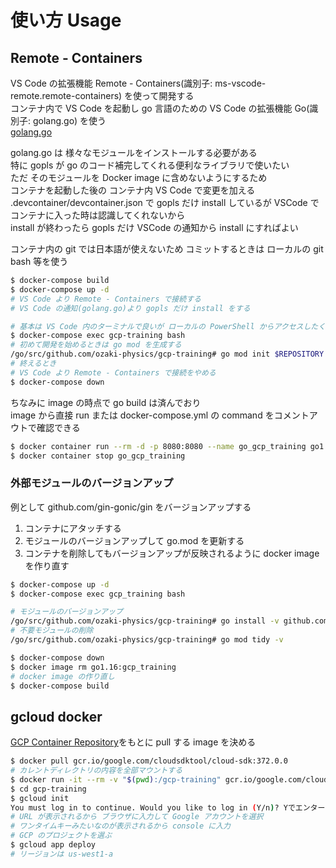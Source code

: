 # 使い方 Usage
## Remote - Containers
VS Code の拡張機能 Remote - Containers(識別子: ms-vscode-remote.remote-containers) を使って開発する  
コンテナ内で VS Code を起動し go 言語のための VS Code の拡張機能 Go(識別子: golang.go) を使う  
[golang.go](https://marketplace.visualstudio.com/items?itemName=golang.Go)  

golang.go は 様々なモジュールをインストールする必要がある  
特に gopls が go のコード補完してくれる便利なライブラリで使いたい  
ただ そのモジュールを Docker image に含めないようにするため  
コンテナを起動した後の コンテナ内 VS Code で変更を加える  
.devcontainer/devcontainer.json で gopls だけ install しているが VSCode でコンテナに入った時は認識してくれないから  
install が終わったら gopls だけ VSCode の通知から install にすればよい  

コンテナ内の git では日本語が使えないため コミットするときは ローカルの git bash 等を使う  
```bash
$ docker-compose build
$ docker-compose up -d
# VS Code より Remote - Containers で接続する
# VS Code の通知(golang.go)より gopls だけ install をする

# 基本は VS Code 内のターミナルで良いが ローカルの PowerShell からアクセスしたくなった場合
$ docker-compose exec gcp-training bash
# 初めて開発を始めるときは go mod を生成する
/go/src/github.com/ozaki-physics/gcp-training# go mod init $REPOSITORY
# 終えるとき
# VS Code より Remote - Containers で接続をやめる
$ docker-compose down
```

ちなみに image の時点で go build は済んでおり  
image から直接 run または docker-compose.yml の command をコメントアウトで確認できる  
```bash
$ docker container run --rm -d -p 8080:8080 --name go_gcp_training go1.16:gcp_training
$ docker container stop go_gcp_training
```

### 外部モジュールのバージョンアップ
例として github.com/gin-gonic/gin をバージョンアップする  
1. コンテナにアタッチする
2. モジュールのバージョンアップして go.mod を更新する
3. コンテナを削除してもバージョンアップが反映されるように docker image を作り直す

```bash
$ docker-compose up -d
$ docker-compose exec gcp_training bash

# モジュールのバージョンアップ
/go/src/github.com/ozaki-physics/gcp-training# go install -v github.com/gin-gonic/gin
# 不要モジュールの削除
/go/src/github.com/ozaki-physics/gcp-training# go mod tidy -v

$ docker-compose down
$ docker image rm go1.16:gcp_training
# docker image の作り直し
$ docker-compose build
```

## gcloud docker
[GCP Container Repository](https://console.cloud.google.com/gcr/images/google.com:cloudsdktool/GLOBAL/cloud-sdk?authuser=9)をもとに pull する image を決める  
```bash
$ docker pull gcr.io/google.com/cloudsdktool/cloud-sdk:372.0.0
# カレントディレクトリの内容を全部マウントする
$ docker run -it --rm -v "$(pwd):/gcp-training" gcr.io/google.com/cloudsdktool/cloud-sdk:372.0.0 bash
$ cd gcp-training
$ gcloud init
You must log in to continue. Would you like to log in (Y/n)? Yでエンター
# URL が表示されるから ブラウザに入力して Google アカウントを選択
# ワンタイムキーみたいなのが表示されるから console に入力
# GCP のプロジェクトを選ぶ
$ gcloud app deploy
# リージョンは us-west1-a
```
